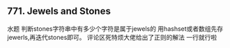 ## 771. Jewels and Stones
水题
判断stones字符串中有多少个字符是属于jewels的
用hashset或者数组先存jewerls,再迭代stones即可。
评论区死特烦大佬给出了正则的解法 一行就行啦